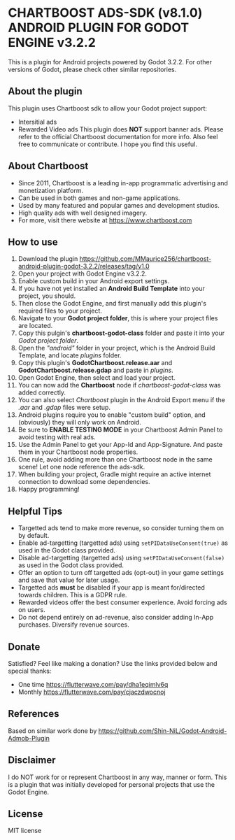# CHARTBOOST ADS-SDK (v8.1.0) ANDROID PLUGIN FOR GODOT ENGINE v3.2.2

This is a plugin for Android projects powered by Godot 3.2.2. For other versions of Godot, please check other similar repositories.

## About the plugin
This plugin uses Chartboost sdk to allow your Godot project support:
* Intersitial ads
* Rewarded Video ads
This plugin does **NOT** support banner ads. Please refer to the official Chartboost documentation for more info.
Also feel free to communicate or contribute. I hope you find this useful.

## About Chartboost
* Since 2011, Chartboost is a leading in-app programmatic advertising and monetization platform.
* Can be used in both games and non-game applications.
* Used by many featured and popular games and development studios.
* High quality ads with well designed imagery.
* For more, visit there website at  https://www.chartboost.com

## How to use
1. Download the plugin  https://github.com/MMaurice256/chartboost-android-plugin-godot-3.2.2/releases/tag/v1.0
1. Open your project with Godot Engine v3.2.2.
1. Enable custom build in your Android export settings.
1. If you have not yet installed an **Android Build Template** into your project, you should.
1. Then close the Godot Engine, and first manually add this plugin's required files to your project.
1. Navigate to your **Godot project folder**, this is where your project files are located.
1. Copy this pulgin's **chartboost-godot-class** folder and paste it into your *Godot project folder*.
1. Open the *"android"* folder in your project, which is the Android Build Template, and locate *plugins* folder.
1. Copy this plugin's **GodotChartboost.release.aar** and **GodotChartboost.release.gdap** and paste in *plugins*.
1. Open Godot Engine, then select and load your project.
1. You can now add the **Chartboost** node if *chartboost-godot-class* was added correctly.
1. You can also select *Chartboost* plugin in the Android Export menu if the *.aar* and *.gdap* files were setup.
1. Android plugins require you to enable "custom build" option, and (obviously) they will only work on Android.
1. Be sure to **ENABLE TESTING MODE** in your Chartboost Admin Panel to avoid testing with real ads.
1. Use the Admin Panel to get your App-Id and App-Signature. And paste them in your Chartboost node properties.
1. One rule, avoid adding more than one Chartboost node in the same scene! Let one node reference the ads-sdk.
1. When building your project, Gradle might require an active internet connection to download some dependencies.
1. Happy programming!

## Helpful Tips
* Targetted ads tend to make more revenue, so consider turning them on by default.
* Enable ad-targetting (targetted ads) using `setPIDataUseConsent(true)` as used in the Godot class provided.
* Disable ad-targetting (targetted ads) using `setPIDataUseConsent(false)` as used in the Godot class provided.
* Offer an option to turn off targetted ads (opt-out) in your game settings and save that value for later usage.
* Targetted ads **must** be disabled if your app is meant for/directed towards children. This is a GDPR rule.
* Rewarded videos offer the best consumer experience. Avoid forcing ads on users.
* Do not depend entirely on ad-revenue, also consider adding In-App purchases. Diversify revenue sources.

## Donate
Satisfied? Feel like making a donation? Use the links provided below and special thanks:
* One time  https://flutterwave.com/pay/dha1eqimlv6q
* Monthly   https://flutterwave.com/pay/cjaczdwocnoj

## References
Based on similar work done by https://github.com/Shin-NiL/Godot-Android-Admob-Plugin

## Disclaimer
I do NOT work for or represent Chartboost in any way, manner or form. This is a plugin that was initially developed for personal projects that use the Godot Engine.

## License
MIT license
